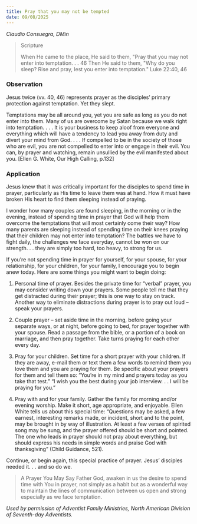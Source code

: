 ```yaml
---
title: Pray that you may not be tempted
date: 09/08/2025
---
```


_Claudio Consuegra, DMin_

> <p>Scripture</p>
> When He came to the place, He said to them, "Pray that you may not enter into temptation. . . 46 Then He said to them, "Why do you sleep? Rise and pray, lest you enter into temptation." Luke 22:40, 46

### Observation

Jesus twice (vv. 40, 46) represents prayer as the disciples’ primary protection against temptation. Yet they slept.

Temptations may be all around you, yet you are safe as long as you do not enter into them. Many of us are overcome by Satan because we walk right into temptation. . . . It is your business to keep aloof from everyone and everything which will have a tendency to lead you away from duty and divert your mind from God. . . . If compelled to be in the society of those who are evil, you are not compelled to enter into or engage in their evil. You can, by prayer and watching, remain unsullied by the evil manifested about you. [Ellen G. White, Our High Calling, p.132]

### Application

Jesus knew that it was critically important for the disciples to spend time in prayer, particularly as His time to leave them was at hand. How it must have broken His heart to find them sleeping instead of praying.

I wonder how many couples are found sleeping, in the morning or in the evening, instead of spending time in prayer that God will help them overcome the temptations that will most certainly come their way? How many parents are sleeping instead of spending time on their knees praying that their children may not enter into temptation? The battles we have to fight daily, the challenges we face everyday, cannot be won on our strength. . . they are simply too hard, too heavy, to strong for us.

If you’re not spending time in prayer for yourself, for your spouse, for your relationship, for your children, for your family, I encourage you to begin anew today. Here are some things you might want to begin doing:

1. Personal time of prayer. Besides the private time for “verbal” prayer, you may consider writing down your prayers. Some people tell me that they get distracted during their prayer; this is one way to stay on track. Another way to eliminate distractions during prayer is to pray out loud – speak your prayers.

2. Couple prayer – set aside time in the morning, before going your separate ways, or at night, before going to bed, for prayer together with your spouse. Read a passage from the bible, or a portion of a book on marriage, and then pray together. Take turns praying for each other every day.

3. Pray for your children. Set time for a short prayer with your children. If they are away, e-mail them or text them a few words to remind them you love them and you are praying for them. Be specific about your prayers for them and tell them so: “You’re in my mind and prayers today as you take that test.” “I wish you the best during your job interview. . . I will be praying for you.”

4. Pray with and for your family. Gather the family for morning and/or evening worship. Make it short, age appropriate, and enjoyable. Ellen White tells us about this special time: “Questions may be asked, a few earnest, interesting remarks made, or incident, short and to the point, may be brought in by way of illustration. At least a few verses of spirited song may be sung, and the prayer offered should be short and pointed. The one who leads in prayer should not pray about everything, but should express his needs in simple words and praise God with thanksgiving” (Child Guidance, 521).

Continue, or begin again, this special practice of prayer. Jesus’ disciples needed it. . . and so do we.

> <callout>A Prayer You May Say</callout>
> Father God, awaken in us the desire to spend time with You in prayer, not simply as a habit but as a wonderful way to maintain the lines of communication between us open and strong especially as we face temptation.

_Used by permission of Adventist Family Ministries, North American Division of Seventh-day Adventists._